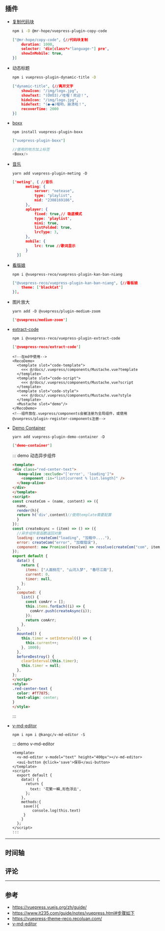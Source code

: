 ## 插件

+ [复制代码块](https://vuepress-theme-hope.github.io/copy-code/zh/)

  ```sh
  npm i -D @mr-hope/vuepress-plugin-copy-code
  ```

  ```json
  ["@mr-hope/copy-code", {//代码块复制
      duration: 1000,
      selector: 'div[class*="language-"] pre',
      showInMobile: true,
  }]
  ```

+ 动态标题

  ```sh
  npm i vuepress-plugin-dynamic-title -D
  ```

  ```json
  ["dynamic-title", {//离开文字
      showIcon: "/img/logo.jpg",
      showText: "(Ő∀Ő3)ノ哇喔！欢迎！",
      hideIcon: "/img/logo.jpg",
      hideText: "(●—●)喔哟，崩溃啦！",
      recoverTime: 2000
  }]
  ```

+ [boxx]([https://zpj80231.gitee.io/znote/views/frontend/vuepress-plugin-boxx.html#%E5%BA%8F%E8%A8%80](https://zpj80231.gitee.io/znote/views/frontend/vuepress-plugin-boxx.html#序言))

  ```shell
  npm install vuepress-plugin-boxx
  ```

  ```json
  ["vuepress-plugin-boxx"]
  ```

  ```js
  //使用的地方加上标签
  <Boxx/> 
  ```
  <Boxx changeTime='2000' />
  
+ [音乐](https://moefyit.github.io/moefy-vuepress/packages/meting.html#install)

  ```shell
  yarn add vuepress-plugin-meting -D
  ```

  ```json
  ['meting', { //音乐
        meting: {
            server: "netease",
            type: "playlist",
            mid: "2308169186",
        },
        aplayer: {
            fixed: true,// 吸底模式
            type: 'playlist',
            mini: true,
            listFolded: true,
            lrcType: 3,
        },
        mobile: {
            lrc: true //歌词显示
        }
    }]
  ```
+ [看版娘](https://www.npmjs.com/package/@vuepress-reco/vuepress-plugin-kan-ban-niang)

  ```shell
  npm i @vuepress-reco/vuepress-plugin-kan-ban-niang
  ```

  ```json
  ["@vuepress-reco/vuepress-plugin-kan-ban-niang", {//看板娘        
      theme: ['blackCat']
  }],
  ```

+ 图片放大

  ```shell
  yarn add -D @vuepress/plugin-medium-zoom
  ```

  ```json
  ['@vuepress/medium-zoom']
  ```

+ [extract-code](https://github.com/vuepress-reco/vuepress-plugin-extract-code)

  ```shell
  npm i @vuepress-reco/vuepress-plugin-extract-code
  ```

  ```json
  ['@vuepress-reco/extract-code']
  ```

  ```vue
  <!--在md中使用-->
  <RecoDemo>
    <template slot="code-template">
      <<< @/docs/.vuepress/components/Mustache.vue?template
    </template>
    <template slot="code-script">
      <<< @/docs/.vuepress/components/Mustache.vue?script
    </template>
    <template slot="code-style">
      <<< @/docs/.vuepress/components/Mustache.vue?style
    </template>
    <Mustache slot="demo"/>
  </RecoDemo>
  <!--组件放在.vuepress/components会被注册为全局组件，或使用@vuepress/plugin-register-components注册-->
  ```

+ [Demo Container](https://docs.chenjianhui.site/vuepress-plugin-demo-container/zh/)

  ```shell
  yarn add vuepress-plugin-demo-container -D
  ```

  ```json
  ['demo-container']
  ```

  ::: demo 动态异步组件
  ```html
  <template>
  <div class="red-center-text">
    <keep-alive :exclude="['error', 'loading']">
      <component :is="list[current % list.length]" />
    </keep-alive>
  </div>
  </template>
  <script>
  const createCom = (name, content) => ({
    name,
    render(h){
    return h('div',content)//使用template需要配置
    }
  });
  const createAsync = (item) => () => ({
    //异步组件是函数返回对象
    loading: createCom("loading", "加载中...."),
    error: createCom("error", "加载错误"),
    component: new Promise((resolve) => resolve(createCom("com", item))),
  });
  export default {
    data() {
      return {
        items: ["人面桃花", "山河入梦", "春尽江南"],
        current: 0,
        timer: null,
      };
    },
    computed: {
      list() {
        const comArr = [];
        this.items.forEach((i) => {
          comArr.push(createAsync(i));
        });
        return comArr;
      },
    },
    mounted() {
      this.timer = setInterval(() => {
        this.current++;
      }, 1000);
    },
    beforeDestroy() {
      clearInterval(this.timer);
      this.timer = null;
    },
  };
  </script>
  <style>
  .red-center-text {
    color: #ff7875;
    text-align: center;
  }
  </style>
  ```
  :::

+ [v-md-editor](https://code-farmer-i.github.io/vue-markdown-editor/zh/)
  
  ```shell
  npm i npm i @kangc/v-md-editor -S
  ```

  ::: demo v-md-editor
  ```vue
  <template>
    <v-md-editor v-model="text" height="400px"></v-md-editor>
    <aui-button @click='save'>保存</aui-button>
  </template>
  <script>
    export default {
      data() {
        return {
          text: '花繁一瞬,形色浮云',
        };
      },
      methods:{
       save(){
           console.log(this.text)
       }
      }
    };
  </script>
  :::
---

## 时间轴

## 评论

---

## 参考

+ https://vuepress.vuejs.org/zh/guide/
+ https://www.it235.com/guide/notes/vuepress.html#步骤如下
+ https://vuepress-theme-reco.recoluan.com/
+ [v-md-editor](https://code-farmer-i.github.io/vue-markdown-editor/zh/)
